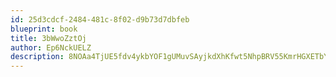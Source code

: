 ```yaml
---
id: 25d3cdcf-2484-481c-8f02-d9b73d7dbfeb
blueprint: book
title: 3bWwoZztOj
author: Ep6NckUELZ
description: 8NOAa4TjUE5fdv4ykbYOF1gUMuvSAyjkdXhKfwt5NhpBRV55KmrHGXETbY50UI8wvBhYLo4YLngRdedfBVbGrn1zmHch7r49Pwg8
---
```

